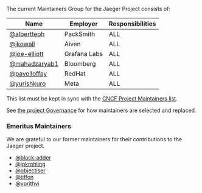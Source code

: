 The current Maintainers Group for the Jaeger Project consists of:

| Name | Employer | Responsibilities |
| ---- | -------- | ---------------- |
| [@albertteoh](https://github.com/albertteoh) | PackSmith | ALL | 
| [@jkowall](https://github.com/jkowall) | Aiven | ALL |
| [@joe-elliott](https://github.com/joe-elliott) | Grafana Labs | ALL |
| [@mahadzaryab1](https://github.com/mahadzaryab1) | Bloomberg | ALL |
| [@pavolloffay](https://github.com/pavolloffay) | RedHat | ALL |
| [@yurishkuro](https://github.com/yurishkuro) | Meta | ALL |

This list must be kept in sync with the [CNCF Project Maintainers list](https://github.com/cncf/foundation/blob/master/project-maintainers.csv).

See [the project Governance](./GOVERNANCE.md) for how maintainers are selected and replaced.

### Emeritus Maintainers

We are grateful to our former maintainers for their contributions to the Jaeger project.

* [@black-adder](https://github.com/black-adder)
* [@jpkrohling](https://github.com/jpkrohling)
* [@objectiser](https://github.com/objectiser)
* [@tiffon](https://github.com/tiffon)
* [@vprithvi](https://github.com/vprithvi)
